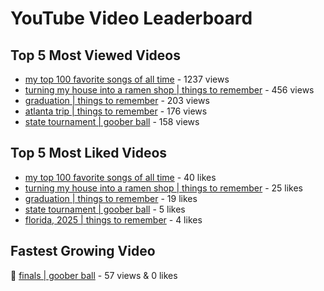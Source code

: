 # YouTube Video Leaderboard

## Top 5 Most Viewed Videos
- [my top 100 favorite songs of all time](https://youtu.be/zYnjnriU374) - 1237 views
- [turning my house into a ramen shop | things to remember](https://youtu.be/RBDZBPQs_fI) - 456 views
- [graduation | things to remember](https://youtu.be/l2r22Se8iw4) - 203 views
- [atlanta trip | things to remember](https://youtu.be/aROtkPs8i34) - 176 views
- [state tournament | goober ball](https://youtu.be/Ci5MFGdfzOE) - 158 views

## Top 5 Most Liked Videos
- [my top 100 favorite songs of all time](https://youtu.be/zYnjnriU374) - 40 likes
- [turning my house into a ramen shop | things to remember](https://youtu.be/RBDZBPQs_fI) - 25 likes
- [graduation | things to remember](https://youtu.be/l2r22Se8iw4) - 19 likes
- [state tournament | goober ball](https://youtu.be/Ci5MFGdfzOE) - 5 likes
- [florida, 2025 | things to remember](https://youtu.be/EGSwAs7yjAY) - 4 likes

## Fastest Growing Video
🔹 [finals | goober ball](https://youtu.be/srDTP8KR9QE) - 57 views & 0 likes
